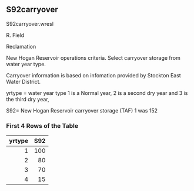 ## S92carryover
S92carryover.wresl

R. Field

Reclamation

New Hogan Reservoir operations criteria.  Select carryover storage from water year type.

Carryover information is based on infomation provided by Stockton East Water District.

yrtype = water year type 1 is a Normal year, 2 is a second dry year and 3 is the third dry year,

S92= New Hogan Reservoir carryover storage (TAF) 1 was 152

### First 4 Rows of the Table
|   yrtype |   S92 |
|---------:|------:|
|        1 |   100 |
|        2 |    80 |
|        3 |    70 |
|        4 |    15 |